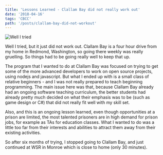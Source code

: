 ```yaml
---
title: 'Lessons Learned - Clallam Bay did not really work out'
date: '2018-04-16'
tags: 'CBCC'
path: '/posts/clallam-bay-did-not-workout'
---
```


![Well I tried](/assets/at_least_you_tried.gif)

Well I tried, but it just did not work out. Clallam Bay is a four hour drive from my home in Redmond,
Washington, so going there weekly was really gruelling. So things had to be going really well to
keep that up.

The program that I wanted to do at Clallam Bay was focused on trying to get some of the more advanced
developers to work on open source projects, using nodejs and javascript. But what I ended up with is
a small class of relative beginners - and I was not really prepared to teach beginning programming.
The main issue here was that, because Clallam Bay already had an ongoing
software teaching curriculum, the better students had already pretty much decided on what their emphasis
was to be (such as game design or C#) that did not really fit well with my skill set.

Also, and this is an ongoing lesson learned, even though opportunities at a prison are limited, the most
talented prisoners are in high demand for prison jobs, for example as TAs for education classes. What
I wanted to do was a little too far from their interests and abilities to attract them away from their
existing activities.

So after six months of trying, I stopped going to Clallam Bay, and just continued at WSR in Monroe which is
close to home (only 30 minutes).
